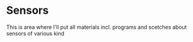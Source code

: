 # Sensors

This is area where I'll put all materials incl. programs and scetches about sensors of various kind
